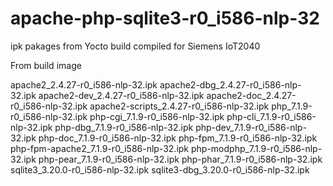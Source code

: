 # apache-php-sqlite3-r0_i586-nlp-32
ipk pakages from Yocto build compiled for Siemens IoT2040

From build image

apache2_2.4.27-r0_i586-nlp-32.ipk
apache2-dbg_2.4.27-r0_i586-nlp-32.ipk
apache2-dev_2.4.27-r0_i586-nlp-32.ipk
apache2-doc_2.4.27-r0_i586-nlp-32.ipk
apache2-scripts_2.4.27-r0_i586-nlp-32.ipk
php_7.1.9-r0_i586-nlp-32.ipk
php-cgi_7.1.9-r0_i586-nlp-32.ipk
php-cli_7.1.9-r0_i586-nlp-32.ipk
php-dbg_7.1.9-r0_i586-nlp-32.ipk
php-dev_7.1.9-r0_i586-nlp-32.ipk
php-doc_7.1.9-r0_i586-nlp-32.ipk
php-fpm_7.1.9-r0_i586-nlp-32.ipk
php-fpm-apache2_7.1.9-r0_i586-nlp-32.ipk
php-modphp_7.1.9-r0_i586-nlp-32.ipk
php-pear_7.1.9-r0_i586-nlp-32.ipk
php-phar_7.1.9-r0_i586-nlp-32.ipk
sqlite3_3.20.0-r0_i586-nlp-32.ipk
sqlite3-dbg_3.20.0-r0_i586-nlp-32.ipk
